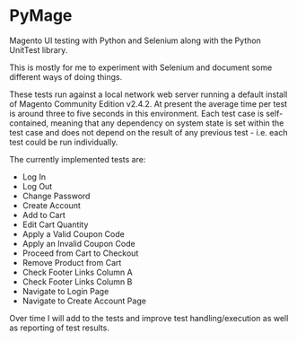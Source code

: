 # PyMage

Magento UI testing with Python and Selenium along with the Python UnitTest
library.

This is mostly for me to experiment with Selenium and document some different
ways of doing things.

These tests run against a local network  web server running a default install
of Magento Community Edition v2.4.2. At present the average time per test is
around three to five seconds in this environment. Each test case is
self-contained, meaning that any dependency on system state is set within the
test case and does not depend on the result of any previous test - i.e. each
test could be run individually.

The currently implemented tests are:
- Log In
- Log Out
- Change Password
- Create Account
- Add to Cart
- Edit Cart Quantity
- Apply a Valid Coupon Code
- Apply an Invalid Coupon Code
- Proceed from Cart to Checkout
- Remove Product from Cart
- Check Footer Links Column A
- Check Footer Links Column B
- Navigate to Login Page
- Navigate to Create Account Page

Over time I will add to the tests and improve test handling/execution as well
as reporting of test results.
